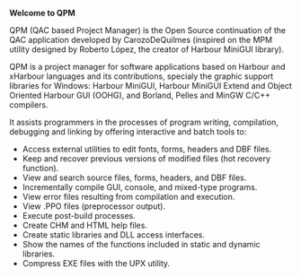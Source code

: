 
**Welcome to QPM**

QPM (QAC based Project Manager) is the Open Source continuation of the QAC
application developed by CarozoDeQuilmes (inspired on the MPM utility
designed by Roberto López, the creator of Harbour MiniGUI library).

QPM is a project manager for software applications
based on Harbour and xHarbour languages and its contributions, specialy the
graphic support libraries for Windows: Harbour MiniGUI, Harbour MiniGUI Extend
and Object Oriented Harbour GUI (OOHG), and Borland, Pelles and MinGW C/C++
compilers.

It assists programmers in the processes of program writing, compilation, debugging 
and linking by offering interactive and batch tools to:

+ Access external utilities to edit fonts, forms, headers and DBF files.
+ Keep and recover previous versions of modified files (hot recovery function).
+ View and search source files, forms, headers, and DBF files.
+ Incrementally compile GUI, console, and mixed-type programs.
+ View error files resulting from compilation and execution.
+ View .PPO files (preprocessor output).
+ Execute post-build processes.
+ Create CHM and HTML help files.
+ Create static libraries and DLL access interfaces.
+ Show the names of the functions included in static and dynamic libraries.
+ Compress EXE files with the UPX utility.
